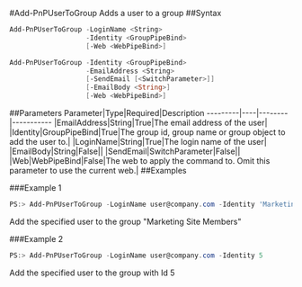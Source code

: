 #Add-PnPUserToGroup
Adds a user to a group
##Syntax
```powershell
Add-PnPUserToGroup -LoginName <String>
                   -Identity <GroupPipeBind>
                   [-Web <WebPipeBind>]
```


```powershell
Add-PnPUserToGroup -Identity <GroupPipeBind>
                   -EmailAddress <String>
                   [-SendEmail [<SwitchParameter>]]
                   [-EmailBody <String>]
                   [-Web <WebPipeBind>]
```


##Parameters
Parameter|Type|Required|Description
---------|----|--------|-----------
|EmailAddress|String|True|The email address of the user|
|Identity|GroupPipeBind|True|The group id, group name or group object to add the user to.|
|LoginName|String|True|The login name of the user|
|EmailBody|String|False||
|SendEmail|SwitchParameter|False||
|Web|WebPipeBind|False|The web to apply the command to. Omit this parameter to use the current web.|
##Examples

###Example 1
```powershell
PS:> Add-PnPUserToGroup -LoginName user@company.com -Identity 'Marketing Site Members'
```
Add the specified user to the group "Marketing Site Members"

###Example 2
```powershell
PS:> Add-PnPUserToGroup -LoginName user@company.com -Identity 5
```
Add the specified user to the group with Id 5
